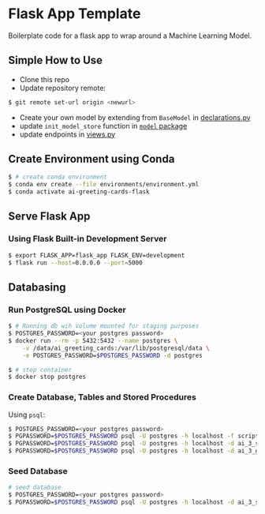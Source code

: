 # Flask App Template

Boilerplate code for a flask app to wrap around a Machine Learning Model.

## Simple How to Use

* Clone this repo
* Update repository remote:

```bash
$ git remote set-url origin <newurl>
```

* Create your own model by extending from `BaseModel` in [declarations.py](flask_app/model/declarations.py)
* update `init_model_store` function in [`model` package](flask_app/model/__init__.py)
* update endpoints in [views.py](flask_app/views.py)

## Create Environment using Conda

```bash
$ # create conda environment
$ conda env create --file environments/environment.yml
$ conda activate ai-greeting-cards-flask
```

## Serve Flask App

### Using Flask Built-in Development Server

```bash
$ export FLASK_APP=flask_app FLASK_ENV=development
$ flask run --host=0.0.0.0 --port=5000
```

## Databasing

### Run PostgreSQL using Docker

```bash
$ # Running db wih volume mounted for staging purposes
$ POSTGRES_PASSWORD=<your postgres password>
$ docker run --rm -p 5432:5432 --name postgres \
    -v /data/ai_greeting_cards:/var/lib/postgresql/data \
    -e POSTGRES_PASSWORD=$POSTGRES_PASSWORD -d postgres

$ # stop container
$ docker stop postgres
```

### Create Database, Tables and Stored Procedures

Using `psql`:

```bash
$ POSTGRES_PASSWORD=<your postgres password>
$ PGPASSWORD=$POSTGRES_PASSWORD psql -U postgres -h localhost -f scripts/database/create_db.sql
$ PGPASSWORD=$POSTGRES_PASSWORD psql -U postgres -h localhost -d ai_3_staging_greeting_cards -f scripts/database/create_tables.sql
$ PGPASSWORD=$POSTGRES_PASSWORD psql -U postgres -h localhost -d ai_3_greeting_cards -f scripts/database/create_tables.sql
```

### Seed Database

```bash
# seed database
$ POSTGRES_PASSWORD=<your postgres password>
$ PGPASSWORD=$POSTGRES_PASSWORD psql -U postgres -h localhost -d ai_3_staging_greeting_cards -f scripts/database/seed_db.sql
```
